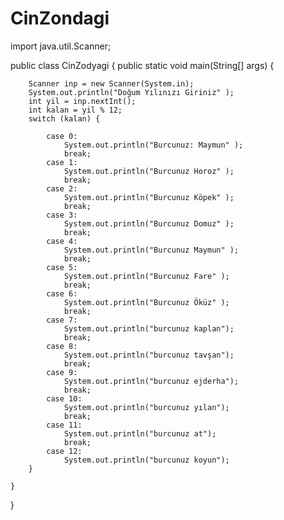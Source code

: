 # CinZondagi
import java.util.Scanner;

public class CinZodyagi {
    public static void main(String[] args) {
    
        Scanner inp = new Scanner(System.in);
        System.out.println("Doğum Yılınızı Giriniz" );
        int yil = inp.nextInt();
        int kalan = yil % 12;
        switch (kalan) {
        
            case 0:
                System.out.println("Burcunuz: Maymun" );
                break;
            case 1:
                System.out.println("Burcunuz Horoz" );
                break;
            case 2:
                System.out.println("Burcunuz Köpek" );
                break;
            case 3:
                System.out.println("Burcunuz Domuz" );
                break;
            case 4:
                System.out.println("Burcunuz Maymun" );
                break;
            case 5:
                System.out.println("Burcunuz Fare" );
                break;
            case 6:
                System.out.println("Burcunuz Öküz" );
                break;
            case 7:
                System.out.println("burcunuz kaplan");
                break;
            case 8:
                System.out.println("burcunuz tavşan");
                break;
            case 9:
                System.out.println("burcunuz ejderha");
                break;
            case 10:
                System.out.println("burcunuz yılan");
                break;
            case 11:
                System.out.println("burcunuz at");
                break;
            case 12:
                System.out.println("burcunuz koyun");
        }

    }

}
